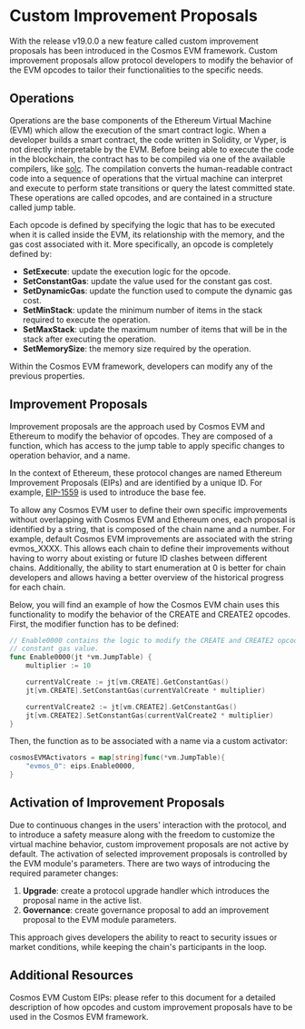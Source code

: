# Custom Improvement Proposals

With the release v19.0.0 a new feature called custom improvement proposals has been introduced in the Cosmos EVM framework. Custom improvement proposals allow protocol developers to modify the behavior of the EVM opcodes to tailor their functionalities to the specific needs.

## Operations

Operations are the base components of the Ethereum Virtual Machine (EVM) which allow the execution of the smart contract logic. When a developer builds a smart contract, the code written in Solidity, or Vyper, is not directly interpretable by the EVM. Before being able to execute the code in the blockchain, the contract has to be compiled via one of the available compilers, like [solc](https://docs.soliditylang.org/en/latest/using-the-compiler.html). The compilation converts the human-readable contract code into a sequence of operations that the virtual machine can interpret and execute to perform state transitions or query the latest committed state. These operations are called opcodes, and are contained in a structure called jump table.

Each opcode is defined by specifying the logic that has to be executed when it is called inside the EVM, its relationship with the memory, and the gas cost associated with it. More specifically, an opcode is completely defined by:

- **SetExecute**: update the execution logic for the opcode.
- **SetConstantGas**: update the value used for the constant gas cost.
- **SetDynamicGas**: update the function used to compute the dynamic gas cost.
- **SetMinStack**: update the minimum number of items in the stack required to execute the operation.
- **SetMaxStack**: update the maximum number of items that will be in the stack after executing the operation.
- **SetMemorySize**: the memory size required by the operation.

Within the Cosmos EVM framework, developers can modify any of the previous properties.

## Improvement Proposals

Improvement proposals are the approach used by Cosmos EVM and Ethereum to modify the behavior of opcodes. They are composed of a function, which has access to the jump table to apply specific changes to operation behavior, and a name.

In the context of Ethereum, these protocol changes are named Ethereum Improvement Proposals (EIPs) and are identified by a unique ID. For example, [EIP-1559](https://eips.ethereum.org/EIPS/eip-1559) is used to introduce the base fee.

To allow any Cosmos EVM user to define their own specific improvements without overlapping with Cosmos EVM and Ethereum ones, each proposal is identified by a string, that is composed of the chain name and a number. For example, default Cosmos EVM improvements are associated with the string evmos_XXXX. This allows each chain to define their improvements without having to worry about existing or future ID clashes between different chains. Additionally, the ability to start enumeration at 0 is better for chain developers and allows having a better overview of the historical progress for each chain.

Below, you will find an example of how the Cosmos EVM chain uses this functionality to modify the behavior of the CREATE and CREATE2 opcodes. First, the modifier function has to be defined:

```go
// Enable0000 contains the logic to modify the CREATE and CREATE2 opcodes
// constant gas value.
func Enable0000(jt *vm.JumpTable) {
    multiplier := 10

    currentValCreate := jt[vm.CREATE].GetConstantGas()
    jt[vm.CREATE].SetConstantGas(currentValCreate * multiplier)

    currentValCreate2 := jt[vm.CREATE2].GetConstantGas()
    jt[vm.CREATE2].SetConstantGas(currentValCreate2 * multiplier)
}
```

Then, the function as to be associated with a name via a custom activator:

```go
cosmosEVMActivators = map[string]func(*vm.JumpTable){
    "evmos_0": eips.Enable0000,
}
```

## Activation of Improvement Proposals

Due to continuous changes in the users' interaction with the protocol, and to introduce a safety measure along with the freedom to customize the virtual machine behavior, custom improvement proposals are not active by default. The activation of selected improvement proposals is controlled by the EVM module's parameters. There are two ways of introducing the required parameter changes:

1. **Upgrade**: create a protocol upgrade handler which introduces the proposal name in the active list.
2. **Governance**: create governance proposal to add an improvement proposal to the EVM module parameters.

This approach gives developers the ability to react to security issues or market conditions, while keeping the chain's participants in the loop.

## Additional Resources

Cosmos EVM Custom EIPs: please refer to this document for a detailed description of how opcodes and custom improvement proposals have to be used in the Cosmos EVM framework.